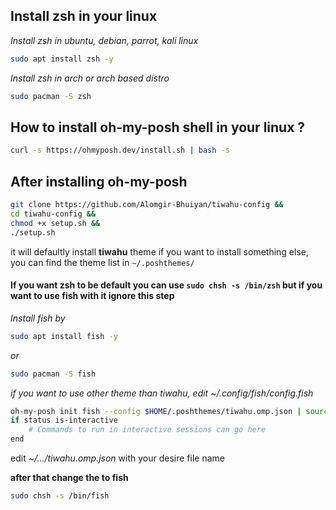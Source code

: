 ## Install zsh in your linux
*Install zsh in ubuntu, debian, parrot, kali linux*
```bash
sudo apt install zsh -y
```
*Install zsh in arch or arch based distro*
```bash
sudo pacman -S zsh
```

## How to install oh-my-posh shell in your linux ?
```bash
curl -s https://ohmyposh.dev/install.sh | bash -s
```

## After installing oh-my-posh
```bash
git clone https://github.com/Alomgir-Bhuiyan/tiwahu-config &&
cd tiwahu-config &&
chmod +x setup.sh &&
./setup.sh
```
it will defaultly install **tiwahu** theme
if you want to install something else, you can find
the theme list in `~/.poshthemes/` 

#### If you want zsh to be default you can use `sudo chsh -s /bin/zsh` but if you want to use fish with it ignore this step
_Install fish by_
```bash
sudo apt install fish -y
```
_or_
```bash
sudo pacman -S fish
```

_if you want to use other theme than tiwahu, edit ~/.config/fish/config.fish_
```bash
oh-my-posh init fish --config $HOME/.poshthemes/tiwahu.omp.json | source
if status is-interactive
    # Commands to run in interactive sessions can go here
end
```
edit _~/.../tiwahu.omp.json_ with your desire file name

**after that change the to fish**
```bash
sudo chsh -s /bin/fish
```

